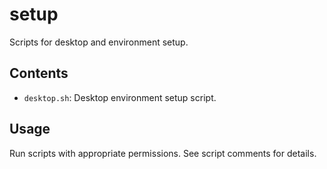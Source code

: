 # setup

Scripts for desktop and environment setup.

## Contents
- `desktop.sh`: Desktop environment setup script.

## Usage
Run scripts with appropriate permissions. See script comments for details.